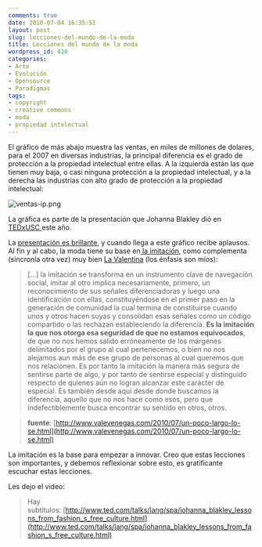 ```yaml
---
comments: true
date: 2010-07-04 16:35:51
layout: post
slug: lecciones-del-mundo-de-la-moda
title: Lecciones del mundo de la moda
wordpress_id: 410
categories:
- Arte
- Evolución
- Opensource
- Paradigmas
tags:
- copyright
- creative commons
- moda
- propiedad intelectual
---
```


El gráfico de más abajo muestra las ventas, en miles de millones de dolares, para el 2007 en diversas industrias, la principal diferencia es el grado de protección a la propiedad intelectual entre ellas. A la izquierda están las que tienen muy baja, o casi ninguna protección a la propiedad intelectual, y a la derecha las industrias con alto grado de protección a la propiedad intelectual:




![ventas-ip.png](http://www.lnds.net/blog/images/ventas-ip.png)





La gráfica es parte de la presentación que Johanna Blakley dió en [TEDxUSC ](http://stevens.usc.edu/TEDxUSC)este año.




La [presentación es brillante](http://www.ted.com/talks/lang/spa/johanna_blakley_lessons_from_fashion_s_free_culture.html), y cuando llega a este gráfico recibe aplausos. Al fin y al cabo, la moda tiene su base en[ la imitación](http://www.valevenegas.com/2010/07/un-poco-largo-lo-se.html), como complementa (sincronía otra vez) muy bien [La Valentina](http://www.valevenegas.com/) (los énfasis son míos):




> 


> 

> 
> [...] la imitación se transforma en un instrumento clave de navegación social, imitar al otro implica necesariamente, primero, un reconocimiento de sus señales diferenciadoras y luego una identificación con ellas, constituyéndose en el primer paso en la generación de comunidad la cual termina de constituirse cuando unos y otros hacen suyas y consolidan esas señales como un código compartido o las rechazan estableciendo la diferencia. **Es la imitación la que nos otorga esa seguridad de que no estamos equivocados**, de que no nos hemos salido erróneamente de los márgenes delimitados por el grupo al cual pertenecemos, o bien no nos alejamos aun más de ese grupo de personas al cual queremos que nos relacionen. Es por tanto la imitación la manera más segura de sentirse parte de algo, y por tanto de sentirse especial y distinguido respecto de quienes aún no logran alcanzar este carácter de especial. Es también desde aquí desde donde buscamos la diferencia, aquello que no nos hace como esos, pero que indefectiblemente busca encontrar su sentido en otros, otros.
> 
> 

> 
> 

> 
> 

> 
> **fuente**: [http://www.valevenegas.com/2010/07/un-poco-largo-lo-se.html](http://www.valevenegas.com/2010/07/un-poco-largo-lo-se.html)


La imitación es la base para empezar a innovar. Creo que estas lecciones son importantes, y debemos reflexionar sobre esto, es gratificante escuchar estas lecciones.


Les dejo el video:
















> 

> 
> Hay subtítulos: [http://www.ted.com/talks/lang/spa/johanna_blakley_lessons_from_fashion_s_free_culture.html](http://www.ted.com/talks/lang/spa/johanna_blakley_lessons_from_fashion_s_free_culture.html)









